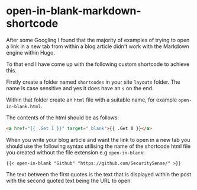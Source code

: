 # open-in-blank-markdown-shortcode

After some Googling I found that the majority of examples of trying to open a link in a new tab from within a blog article didn't work with the Markdown engine within Hugo.

To that end I have come up with the following custom shortcode to achieve this.

Firstly create a folder named ``shortcodes`` in your site ``layouts`` folder.  The name is case sensitive and yes it does have an `s` on the end.

Within that folder create an `html` file with a suitable name, for example `open-in-blank.html`.

The contents of the html should be as follows:

```html
<a href="{{ .Get 1 }}" target="_blank">{{ .Get 0 }}</a>
```
When you write your blog article and want the link to open in a new tab you should use the following syntax utilising the name of the shortcode html file you created without the file extension e.g `open-in-blank`:

<pre><code>{{&lt; open-in-blank "Github" "https://github.com/SecuritySense/" &gt;}}</code></pre>


The text between the first quotes is the text that is displayed within the post with the second quoted text being the URL to open.
